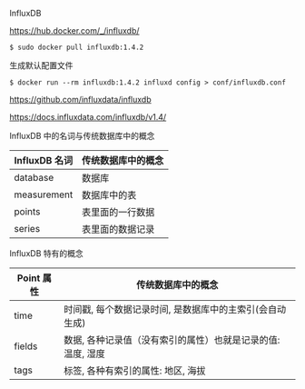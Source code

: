 InfluxDB

https://hub.docker.com/_/influxdb/

```
$ sudo docker pull influxdb:1.4.2
```


生成默认配置文件
```
$ docker run --rm influxdb:1.4.2 influxd config > conf/influxdb.conf
```

https://github.com/influxdata/influxdb

https://docs.influxdata.com/influxdb/v1.4/



InfluxDB 中的名词与传统数据库中的概念

InfluxDB 名词 | 传统数据库中的概念
--- | ---
database | 数据库
measurement | 数据库中的表
points | 表里面的一行数据
series | 表里面的数据记录

InfluxDB 特有的概念

Point 属性 | 传统数据库中的概念
--- | ---
time | 时间戳, 每个数据记录时间, 是数据库中的主索引(会自动生成)
fields | 数据, 各种记录值（没有索引的属性）也就是记录的值: 温度, 湿度
tags | 标签, 各种有索引的属性: 地区, 海拔
